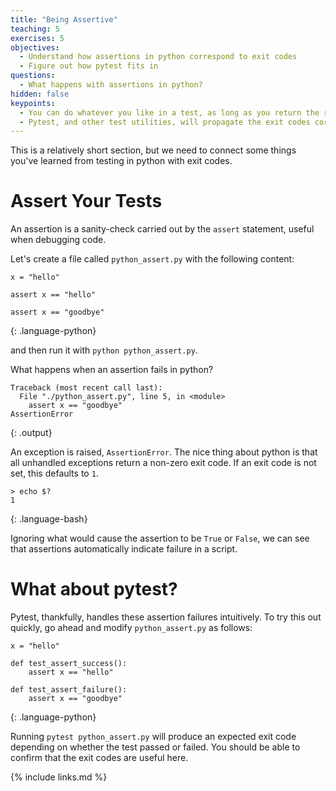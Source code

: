 ```yaml
---
title: "Being Assertive"
teaching: 5
exercises: 5
objectives:
  - Understand how assertions in python correspond to exit codes
  - Figure out how pytest fits in
questions:
  - What happens with assertions in python?
hidden: false
keypoints:
  - You can do whatever you like in a test, as long as you return the right exit code
  - Pytest, and other test utilities, will propagate the exit codes correctly
---
```


This is a relatively short section, but we need to connect some things you've learned from testing in python with exit codes.

# Assert Your Tests

An assertion is a sanity-check carried out by the `assert` statement, useful when debugging code.

Let's create a file called `python_assert.py` with the following content:
~~~
x = "hello"

assert x == "hello"

assert x == "goodbye"
~~~
{: .language-python}

and then run it with `python python_assert.py`. 

What happens when an assertion fails in python?

~~~
Traceback (most recent call last):
  File "./python_assert.py", line 5, in <module>
    assert x == "goodbye"
AssertionError
~~~
{: .output}

An exception is raised, `AssertionError`. The nice thing about python is that all unhandled exceptions return a non-zero exit code. If an exit code is not set, this defaults to `1`.
~~~
> echo $?
1
~~~
{: .language-bash}

Ignoring what would cause the assertion to be `True` or `False`, we can see that assertions automatically indicate failure in a script.

# What about pytest?

Pytest, thankfully, handles these assertion failures intuitively. To try this out quickly, go ahead and modify `python_assert.py` as follows:

~~~
x = "hello"

def test_assert_success():
    assert x == "hello"

def test_assert_failure():
    assert x == "goodbye"
~~~
{: .language-python}

Running `pytest python_assert.py` will produce an expected exit code depending on whether the test passed or failed.
You should be able to confirm that the exit codes are useful here.

{% include links.md %}
